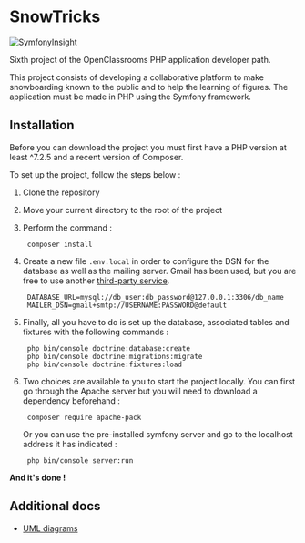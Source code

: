 # SnowTricks
[![SymfonyInsight](https://insight.symfony.com/projects/0a217885-2167-411f-b1ea-6027f1c46df2/big.svg)](https://insight.symfony.com/projects/0a217885-2167-411f-b1ea-6027f1c46df2)

Sixth project of the OpenClassrooms PHP application developer path.

This project consists of developing a collaborative platform to make snowboarding known to the public and to help the learning of figures. 
The application must be made in PHP using the Symfony framework.

## Installation

Before you can download the project you must first have a PHP version at least ^7.2.5 and a recent version of Composer.

To set up the project, follow the steps below :

1. Clone the repository
2. Move your current directory to the root of the project
3. Perform the command :

        composer install
4. Create a new file ``.env.local`` in order to configure the DSN for the database as well as the mailing server. Gmail has been used, but you are free to use another [third-party service](https://symfony.com/doc/current/mailer.html#using-built-in-transports).

        DATABASE_URL=mysql://db_user:db_password@127.0.0.1:3306/db_name
        MAILER_DSN=gmail+smtp://USERNAME:PASSWORD@default
5. Finally, all you have to do is set up the database, associated tables and fixtures with the following commands :

        php bin/console doctrine:database:create
        php bin/console doctrine:migrations:migrate
        php bin/console doctrine:fixtures:load
6. Two choices are available to you to start the project locally. You can first go through the Apache server but you will need to download a dependency beforehand :

        composer require apache-pack

   Or you can use the pre-installed symfony server and go to the localhost address it has indicated :

        php bin/console server:run

**And it's done !**

## Additional docs

-   [UML diagrams](diagrams)
